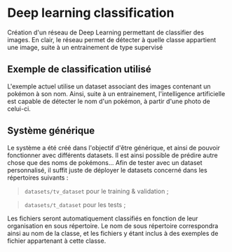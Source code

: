 # Deep learning classification

Création d'un réseau de Deep Learning permettant de classifier des images. En clair, le réseau permet de détecter à quelle classe appartient une image, suite à un entrainement de type supervisé

## Exemple de classification utilisé

L'exemple actuel utilise un dataset associant des images contenant un pokémon à son nom. Ainsi, suite à un entrainement, l'intelligence artificielle est capable de détecter le nom d'un pokémon, à partir d'une photo de celui-ci.

## Système générique

Le système a été créé dans l'objectif d'être générique, et ainsi de pouvoir fonctionner avec différents datasets. Il est ainsi possible de prédire autre chose que des noms de pokémons... Afin de tester avec un dataset personnalisé, il suffit juste de déployer le datasets concerné dans les répertoires suivants :

> `datasets/tv_dataset` pour le training & validation ;

> `datasets/t_dataset` pour les tests ;

Les fichiers seront automatiquement classifiés en fonction de leur organisation en sous répertoire. Le nom de sous répertoire correspondra ainsi au nom de la classe, et les fichiers y étant inclus à des exemples de fichier appartenant à cette classe.